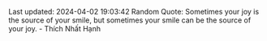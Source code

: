 Last updated: 2024-04-02 19:03:42
Random Quote: Sometimes your joy is the source of your smile, but sometimes your smile can be the source of your joy. - Thích Nhất Hạnh